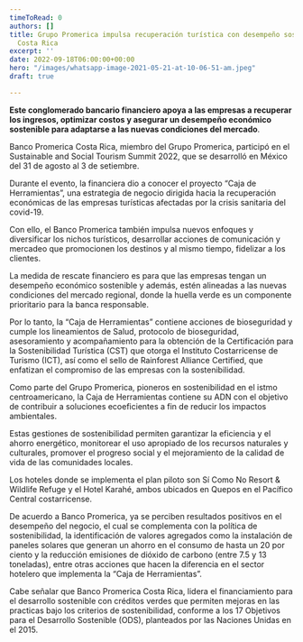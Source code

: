 ```yaml
---
timeToRead: 0
authors: []
title: Grupo Promerica impulsa recuperación turística con desempeño sostenible en
  Costa Rica
excerpt: ''
date: 2022-09-18T06:00:00+00:00
hero: "/images/whatsapp-image-2021-05-21-at-10-06-51-am.jpeg"
draft: true

---
```

**Este conglomerado bancario financiero apoya a las empresas a recuperar los ingresos, optimizar costos y asegurar un desempeño económico sostenible para adaptarse a las nuevas condiciones del mercado**.

Banco Promerica Costa Rica, miembro del Grupo Promerica, participó en el Sustainable and Social Tourism Summit 2022, que se desarrolló en México del 31 de agosto al 3 de setiembre.

Durante el evento, la financiera dio a conocer el proyecto “Caja de Herramientas”, una estrategia de negocio dirigida hacia la recuperación económicas de las empresas turísticas afectadas por la crisis sanitaria del covid-19.

Con ello, el Banco Promerica también impulsa nuevos enfoques y diversificar los nichos turísticos, desarrollar acciones de comunicación y mercadeo que promocionen los destinos y al mismo tiempo, fidelizar a los clientes.

La medida de rescate financiero es para que las empresas tengan un desempeño económico sostenible y además, estén alineadas a las nuevas condiciones del mercado regional, donde la huella verde es un componente prioritario para la banca responsable.

Por lo tanto, la “Caja de Herramientas” contiene acciones de bioseguridad y cumple los lineamientos de Salud, protocolo de bioseguridad, asesoramiento y acompañamiento para la obtención de la Certificación para la Sostenibilidad Turística (CST) que otorga el Instituto Costarricense de Turismo (ICT), así como el sello de Rainforest Alliance Certified, que enfatizan el compromiso de las empresas con la sostenibilidad.

Como parte del Grupo Promerica, pioneros en sostenibilidad en el istmo centroamericano, la Caja de Herramientas contiene su ADN con el objetivo de contribuir a soluciones ecoeficientes a fin de reducir los impactos ambientales.

Estas gestiones de sostenibilidad permiten garantizar la eficiencia y el ahorro energético, monitorear el uso apropiado de los recursos naturales y culturales, promover el progreso social y el mejoramiento de la calidad de vida de las comunidades locales.

Los hoteles donde se implementa el plan piloto son Sí Como No Resort & Wildlife Refuge y el Hotel Karahé, ambos ubicados en Quepos en el Pacífico Central costarricense.

De acuerdo a Banco Promerica, ya se perciben resultados positivos en el desempeño del negocio, el cual se complementa con la política de sostenibilidad, la identificación de valores agregados como la instalación de paneles solares que generan un ahorro en el consumo de hasta un 20 por ciento y la reducción emisiones de dióxido de carbono (entre 7.5 y 13 toneladas), entre otras acciones que hacen la diferencia en el sector hotelero que implementa la “Caja de Herramientas”.

Cabe señalar que Banco Promerica Costa Rica, lidera el financiamiento para el desarrollo sostenible con créditos verdes que permiten mejoras en las practicas bajo los criterios de sostenibilidad, conforme a los 17 Objetivos para el Desarrollo Sostenible (ODS), planteados por las Naciones Unidas en el 2015.